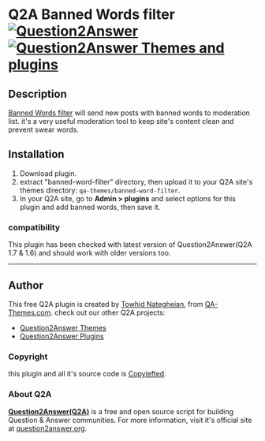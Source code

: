 # Q2A Banned Words filter [![Question2Answer](http://qa-themes.com/files/q2a-logo.png)](http://www.question2answer.org/) [![Question2Answer Themes and plugins](http://qa-themes.com/files/qa-logo.jpg)](http://qa-themes.com/)

## Description
[Banned Words filter](http://qa-themes.com/plugins/banned-words-filter "Question2Answer Banned Words filter plugin") will send new posts with banned words to moderation list. it's a very useful moderation tool to keep site's content clean and prevent swear words.

## Installation

1. Download plugin.
2. extract "banned-word-filter" directory, then upload it to your Q2A site's themes directory: `qa-themes/banned-word-filter`.
3. In your Q2A site, go to **Admin > plugins** and select options for this plugin and add banned words, then save it.

### compatibility

This plugin has been checked with latest version of Question2Answer(Q2A 1.7 & 1.6) and should work with older versions too.
___
## Author
This free Q2A plugin is created by [Towhid Nategheian](http://TowhidN.com "Freelance Q2A Developer"), from [QA-Themes.com](http://QA-Themes.com "Question2Answer Themes and Plugins"). check out our other Q2A projects:
* [Question2Answer Themes](http://qa-themes.com/themes "Question2Answer Themes")
* [Question2Answer Plugins](http://qa-themes.com/plugins "Free Question2Answer Plugins")

### Copyright

this plugin and all it's source code is [Copylefted](http://en.wikipedia.org/wiki/Copyleft).

### About Q2A

**[Question2Answer(Q2A)](http://qa-themes.com/question2answer "Q2A Features")**  is a free and open source script for building Question & Answer communities. For more information, visit it's official site at [question2answer.org](http://www.question2answer.org/).
